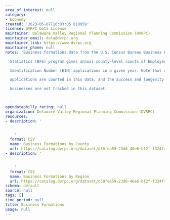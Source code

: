 ```yaml
---
area_of_interest: null
category:
- Economy
created: '2023-05-07T16:03:05.010959'
license: DVRPC Data License
maintainer: Delaware Valley Regional Planning Commission (DVRPC)
maintainer_email: data@dvrpc.org
maintainer_link: https://www.dvrpc.org
maintainer_phone: null
notes: 'Business formations data from the U.S. Census Bureau Business Formations

  Statistics (BFS) program gives annual county-level counts of Employer

  Identification Number (EIN) applications in a given year. Note that only

  applications are counted in this data, and the success and longevity of

  businesses are not tracked in this dataset.


  '
opendataphilly_rating: null
organization: Delaware Valley Regional Planning Commission (DVRPC)
resources:
- description: '


    '
  format: CSV
  name: Business Formations by County
  url: https://catalog.dvrpc.org/dataset/d50fea59-23d6-46e6-bf2f-f324f4d64d8d/resource/a52f7de7-2c8b-445f-bea5-00cf45bd6e60/download/business_formations.business_formations_by_county.csv
- description: '


    '
  format: CSV
  name: Business Formations by Region
  url: https://catalog.dvrpc.org/dataset/d50fea59-23d6-46e6-bf2f-f324f4d64d8d/resource/2e33a3f9-914a-4eb3-a05f-23eb160a9ac3/download/business_formations.business_formations_by_region.csv
schema: default
source: null
tags: []
time_period: null
title: Business Formations
usage: null
---
```

